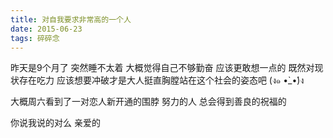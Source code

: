 ```yaml
---
title: 对自我要求非常高的一个人
date: 2015-06-23
tags: 碎碎念
---
```


昨天是9个月了
突然睡不太着
大概觉得自己不够勤奋
应该更敢想一点的
既然对现状存在吃力
应该想要冲破才是大人挺直胸膛站在这个社会的姿态吧
(ง๑ •̀_•́)ง

大概周六看到了一对恋人新开通的围脖
努力的人
总会得到善良的祝福的

你说我说的对么
亲爱的
